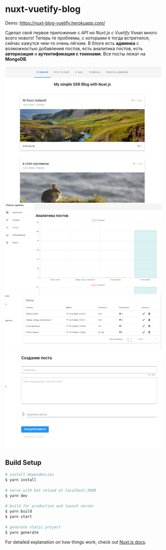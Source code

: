 # nuxt-vuetify-blog

Demo: https://nuxt-blog-vuetify.herokuapp.com/

  Сделал своё первое приложение с *API на Nuxt.js с Vuetify*
  Узнал много всего нового! Теперь те проблемы, с которыми я тогда встретился, сейчас кажутся чем-то очень лёгким.
  В блоге есть **админка** с возможностью добавления постов, есть аналитика постов, есть **авторизация** и **аутентификация с токенами**.
  Все посты лежат на **MongoDB**.

![Screenshot](scr1.png)
![Screenshot](scr2.png)
![Screenshot](scr3.png)
![Screenshot](scr4.png)

## Build Setup

```bash
# install dependencies
$ yarn install

# serve with hot reload at localhost:3000
$ yarn dev

# build for production and launch server
$ yarn build
$ yarn start

# generate static project
$ yarn generate
```

For detailed explanation on how things work, check out [Nuxt.js docs](https://nuxtjs.org).
